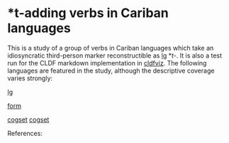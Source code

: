 # \*t-adding verbs in Cariban languages

This is a study of a group of verbs in Cariban languages which take an idiosyncratic third-person marker reconstructible as [lg](LanguageTable#cldf:PC) \**t-*.
It is also a test run for the CLDF markdown implementation in [cldfviz](https://github.com/cldf/cldfviz).
The following languages are featured in the study, although the descriptive coverage varies strongly:

[lg](LanguageTable#cldf:__all__)

[form](FormTable?with_language#cldf:6)

[cogset](CognatesetTable?#cldf:1)
[cogset](CognatesetTable?#cldf:2)


References:
[](sources.bib#cldf:__all__)